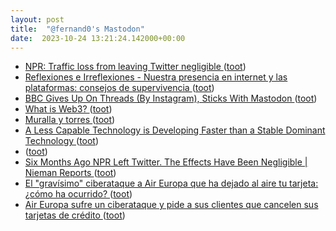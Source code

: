 ```yaml
---
layout: post
title:  "@fernand0's Mastodon"
date:  2023-10-24 13:21:24.142000+00:00
---
```

*  [NPR: Traffic loss from leaving Twitter negligible ](https://thehill.com/homenews/media/4252469-npr-twitter-negligible-traffic-loss) ([toot](https://mastodon.social/@fernand0/111290199843541880))
*  [
         Reflexiones e Irreflexiones - Nuestra presencia en internet y las plataformas: consejos de supervivencia
       ](http://fernand0.blogalia.com//historias/7877) ([toot](https://mastodon.social/@fernand0/111290032409371992))
*  [BBC Gives Up On Threads (By Instagram), Sticks With Mastodon ](https://darnell.day/bbc-gives-up-on-threads-by-instagram-sticks-with-mastodo) ([toot](https://mastodon.social/@fernand0/111289971276513970))
*  [What is Web3? ](https://www.mckinsey.com/featured-insights/mckinsey-explainers/what-is-web) ([toot](https://mastodon.social/@fernand0/111289681450094276))
*  [Muralla y torres ](https://www.flickr.com/photos/fernand0/53267468834) ([toot](https://mastodon.social/@fernand0/111289680854286339))
*  [A Less Capable Technology is Developing Faster than a Stable Dominant Technology ](https://halfanhour.blogspot.com/2023/10/a-less-capable-technology-is-developing.htm) ([toot](https://mastodon.social/@fernand0/111289612143002348))
*  [ ](https://jvm.social/@jorge) ([toot](https://mastodon.social/@fernand0/111289496090012525))
*  [Six Months Ago NPR Left Twitter. The Effects Have Been Negligible \| Nieman Reports ](https://niemanreports.org/articles/npr-twitter-musk) ([toot](https://mastodon.social/@fernand0/111289468571419857))
*  [El "gravísimo" ciberataque a Air Europa que ha dejado al aire tu tarjeta: ¿cómo ha ocurrido? ](https://www.elconfidencial.com/tecnologia/2023-10-11/aireuropa-hackeo-ciberataque-tarjetas-cvv_3751849) ([toot](https://mastodon.social/@fernand0/111289270144156851))
*  [Air Europa sufre un ciberataque y pide a sus clientes que cancelen sus tarjetas de crédito ](https://unaaldia.hispasec.com/2023/10/air-europa-sufre-un-ciberataque-y-pide-a-sus-clientes-que-cancelen-sus-tarjetas-de-credito.htm) ([toot](https://mastodon.social/@fernand0/111288991044753816))
